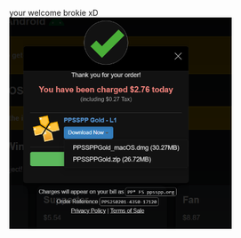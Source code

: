 your welcome brokie xD<br>
<img src="https://raw.githubusercontent.com/vlain1337/ppssppgold/refs/heads/main/Screenshot%20(770).png?raw=true" alt="alt text" width="400"/>
